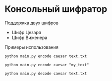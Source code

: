 # Консольный шифратор

Поддержка двух шифров
- Шифр Цезаря
- Шифр Виженера

Примеры использования 

```commandline
python main.py encode caesar text.txt
```

```commandline
python main.py encode caesar "my_text"
```

```commandline
python main.py decode caesar text.txt
```